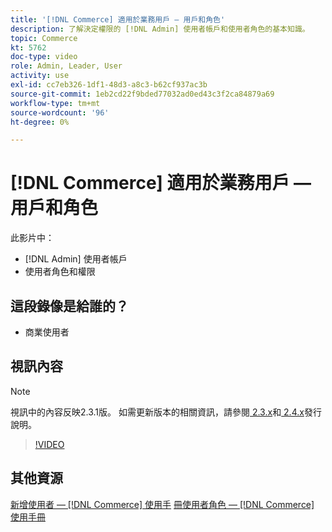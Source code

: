 ```yaml
---
title: '[!DNL Commerce] 適用於業務用戶 — 用戶和角色'
description: 了解決定權限的 [!DNL Admin] 使用者帳戶和使用者角色的基本知識。
topic: Commerce
kt: 5762
doc-type: video
role: Admin, Leader, User
activity: use
exl-id: cc7eb326-1df1-48d3-a8c3-b62cf937ac3b
source-git-commit: 1eb2cd22f9bded77032ad0ed43c3f2ca84879a69
workflow-type: tm+mt
source-wordcount: '96'
ht-degree: 0%

---
```


# [!DNL Commerce] 適用於業務用戶 — 用戶和角色

此影片中：

- [!DNL Admin] 使用者帳戶
- 使用者角色和權限

## 這段錄像是給誰的？

- 商業使用者

## 視訊內容

>[!NOTE]
>
>視訊中的內容反映2.3.1版。 如需更新版本的相關資訊，請參閱[ 2.3.x](https://devdocs.magento.com/guides/v2.3/release-notes/bk-release-notes.html)和[ 2.4.x](https://devdocs.magento.com/guides/v2.4/release-notes/bk-release-notes.html)發行說明。

>[!VIDEO](https://video.tv.adobe.com/v/35947?quality=12&learn=on)

## 其他資源

[新增使用者 —  [!DNL Commerce] 使用手](https://docs.magento.com/user-guide/system/permissions-users-all.html)
[冊使用者角色 —  [!DNL Commerce] 使用手冊](https://docs.magento.com/user-guide/system/permissions-user-roles.html)
